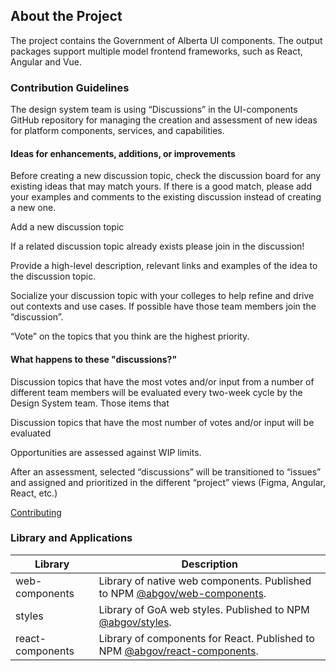 ## About the Project

The project contains the Government of Alberta UI components. The output packages support multiple model frontend frameworks, such as React, Angular and Vue.

### Contribution Guidelines

The design system team is using “Discussions” in the UI-components GitHub repository for managing the creation and assessment of new ideas for platform components, services, and capabilities.

#### Ideas for enhancements, additions, or improvements

Before creating a new discussion topic, check the discussion board for any existing ideas that may match yours. If there is a good match, please add your examples and comments to the existing discussion instead of creating a new one.

Add a new discussion topic

If a related discussion topic already exists please join in the discussion!

Provide a high-level description, relevant links and examples of the idea to the discussion topic.

Socialize your discussion topic with your colleges to help refine and drive out contexts and use cases. If possible have those team members join the “discussion”.

“Vote” on the topics that you think are the highest priority.

#### What happens to these "discussions?"

Discussion topics that have the most votes and/or input from a number of different team members will be evaluated every two-week cycle by the Design System team. Those items that

Discussion topics that have the most number of votes and/or input will be evaluated

Opportunities are assessed against WIP limits.

After an assessment, selected “discussions” will be transitioned to “issues” and assigned and prioritized in the different “project” views (Figma, Angular, React, etc.)

[Contributing](contributing.md)

### Library and Applications

| Library          | Description                                                                                                                         |
| ---------------- | ----------------------------------------------------------------------------------------------------------------------------------- |
| web-components   | Library of native web components. Published to NPM [@abgov/web-components](https://www.npmjs.com/package/@abgov/web-components).    |
| styles           | Library of GoA web styles. Published to NPM [@abgov/styles](https://www.npmjs.com/package/@abgov/styles).                           |
| react-components | Library of components for React. Published to NPM [@abgov/react-components](https://www.npmjs.com/package/@abgov/react-components). |
